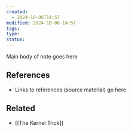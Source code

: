 ```yaml
---
created:
  - 2024-10-06T14:57
modified: 2024-10-06 14:57
tags: 
type: 
status: 
---
```

Main body of note goes here
## References
* Links to references (source material) go here
## Related
* [[The Kernel Trick]]